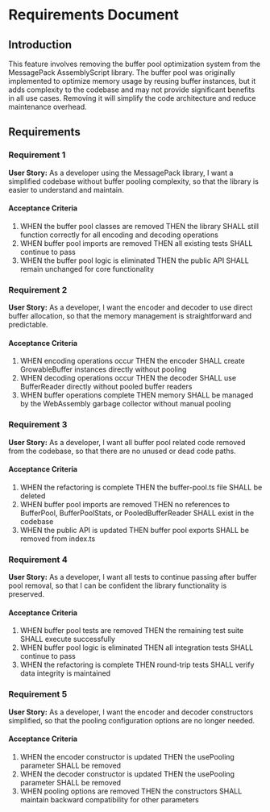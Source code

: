# Requirements Document

## Introduction

This feature involves removing the buffer pool optimization system from the MessagePack AssemblyScript library. The buffer pool was originally implemented to optimize memory usage by reusing buffer instances, but it adds complexity to the codebase and may not provide significant benefits in all use cases. Removing it will simplify the code architecture and reduce maintenance overhead.

## Requirements

### Requirement 1

**User Story:** As a developer using the MessagePack library, I want a simplified codebase without buffer pooling complexity, so that the library is easier to understand and maintain.

#### Acceptance Criteria

1. WHEN the buffer pool classes are removed THEN the library SHALL still function correctly for all encoding and decoding operations
2. WHEN buffer pool imports are removed THEN all existing tests SHALL continue to pass
3. WHEN the buffer pool logic is eliminated THEN the public API SHALL remain unchanged for core functionality

### Requirement 2

**User Story:** As a developer, I want the encoder and decoder to use direct buffer allocation, so that the memory management is straightforward and predictable.

#### Acceptance Criteria

1. WHEN encoding operations occur THEN the encoder SHALL create GrowableBuffer instances directly without pooling
2. WHEN decoding operations occur THEN the decoder SHALL use BufferReader directly without pooled buffer readers
3. WHEN buffer operations complete THEN memory SHALL be managed by the WebAssembly garbage collector without manual pooling

### Requirement 3

**User Story:** As a developer, I want all buffer pool related code removed from the codebase, so that there are no unused or dead code paths.

#### Acceptance Criteria

1. WHEN the refactoring is complete THEN the buffer-pool.ts file SHALL be deleted
2. WHEN buffer pool imports are removed THEN no references to BufferPool, BufferPoolStats, or PooledBufferReader SHALL exist in the codebase
3. WHEN the public API is updated THEN buffer pool exports SHALL be removed from index.ts

### Requirement 4

**User Story:** As a developer, I want all tests to continue passing after buffer pool removal, so that I can be confident the library functionality is preserved.

#### Acceptance Criteria

1. WHEN buffer pool tests are removed THEN the remaining test suite SHALL execute successfully
2. WHEN buffer pool logic is eliminated THEN all integration tests SHALL continue to pass
3. WHEN the refactoring is complete THEN round-trip tests SHALL verify data integrity is maintained

### Requirement 5

**User Story:** As a developer, I want the encoder and decoder constructors simplified, so that the pooling configuration options are no longer needed.

#### Acceptance Criteria

1. WHEN the encoder constructor is updated THEN the usePooling parameter SHALL be removed
2. WHEN the decoder constructor is updated THEN the usePooling parameter SHALL be removed
3. WHEN pooling options are removed THEN the constructors SHALL maintain backward compatibility for other parameters